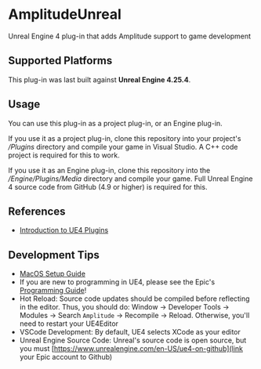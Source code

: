 # AmplitudeUnreal

Unreal Engine 4 plug-in that adds Amplitude support to game development
## Supported Platforms

This plug-in was last built against **Unreal Engine 4.25.4**. 
<!-- @TODO: Add siOS and Android when they're done -->

## Usage

You can use this plug-in as a project plug-in, or an Engine plug-in.

If you use it as a project plug-in, clone this repository into your project's
*/Plugins* directory and compile your game in Visual Studio. A C++ code project
is required for this to work.

If you use it as an Engine plug-in, clone this repository into the
*/Engine/Plugins/Media* directory and compile your game. Full Unreal Engine 4
source code from GitHub (4.9 or higher) is required for this.

## References

* [Introduction to UE4 Plugins](https://wiki.unrealengine.com/An_Introduction_to_UE4_Plugins)

## Development Tips
- [MacOS Setup Guide](https://github.com/botman99/ue4-xcode-vscode-mac)
- If you are new to programming in UE4, please see the Epic's [Programming Guide](https://docs.unrealengine.com/latest/INT/Programming/index.html)! 
- Hot Reload: Source code updates should be compiled before reflecting in the editor. Thus, you should do: Window -> Developer Tools -> Modules -> Search `Amplitude` -> Recompile -> Reload. Otherwise, you'll need to restart your UE4Editor
- VSCode Development: By default, UE4 selects XCode as your editor
- Unreal Engine Source Code: Unreal's source code is open source, but you must [https://www.unrealengine.com/en-US/ue4-on-github](link your Epic account to Github)
